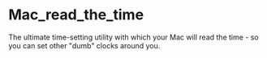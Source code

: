 # Mac_read_the_time
The ultimate time-setting utility with which your Mac will read the time - so you can set other "dumb" clocks around you.
